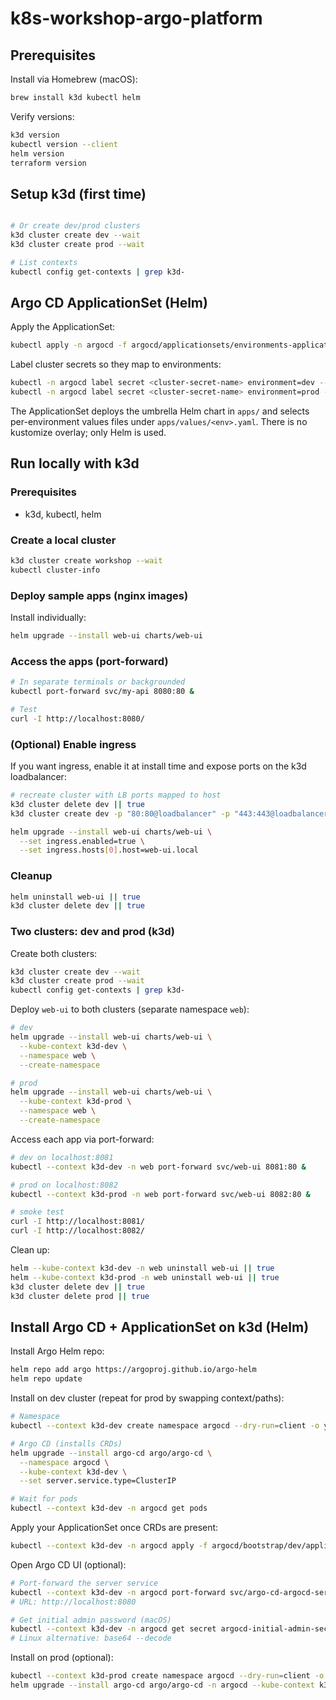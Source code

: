 # k8s-workshop-argo-platform

## Prerequisites

Install via Homebrew (macOS):
```bash
brew install k3d kubectl helm
```

Verify versions:
```bash
k3d version
kubectl version --client
helm version
terraform version
```

## Setup k3d (first time)
```bash

# Or create dev/prod clusters
k3d cluster create dev --wait
k3d cluster create prod --wait

# List contexts
kubectl config get-contexts | grep k3d-
```

## Argo CD ApplicationSet (Helm)

Apply the ApplicationSet:

```bash
kubectl apply -n argocd -f argocd/applicationsets/environments-applicationset.yaml
```

Label cluster secrets so they map to environments:

```bash
kubectl -n argocd label secret <cluster-secret-name> environment=dev --overwrite
kubectl -n argocd label secret <cluster-secret-name> environment=prod --overwrite
```

The ApplicationSet deploys the umbrella Helm chart in `apps/` and selects per-environment values files under `apps/values/<env>.yaml`. There is no kustomize overlay; only Helm is used.

## Run locally with k3d

### Prerequisites
- k3d, kubectl, helm

### Create a local cluster
```bash
k3d cluster create workshop --wait
kubectl cluster-info
```

### Deploy sample apps (nginx images)
Install individually:
```bash
helm upgrade --install web-ui charts/web-ui
```

### Access the apps (port-forward)
```bash
# In separate terminals or backgrounded
kubectl port-forward svc/my-api 8080:80 &

# Test
curl -I http://localhost:8080/
```

### (Optional) Enable ingress
If you want ingress, enable it at install time and expose ports on the k3d loadbalancer:
```bash
# recreate cluster with LB ports mapped to host
k3d cluster delete dev || true
k3d cluster create dev -p "80:80@loadbalancer" -p "443:443@loadbalancer" --wait

helm upgrade --install web-ui charts/web-ui \
  --set ingress.enabled=true \
  --set ingress.hosts[0].host=web-ui.local
```

### Cleanup
```bash
helm uninstall web-ui || true
k3d cluster delete dev || true
```

### Two clusters: dev and prod (k3d)

Create both clusters:
```bash
k3d cluster create dev --wait
k3d cluster create prod --wait
kubectl config get-contexts | grep k3d-
```

Deploy `web-ui` to both clusters (separate namespace `web`):
```bash
# dev
helm upgrade --install web-ui charts/web-ui \
  --kube-context k3d-dev \
  --namespace web \
  --create-namespace

# prod
helm upgrade --install web-ui charts/web-ui \
  --kube-context k3d-prod \
  --namespace web \
  --create-namespace
```

Access each app via port-forward:
```bash
# dev on localhost:8081
kubectl --context k3d-dev -n web port-forward svc/web-ui 8081:80 &

# prod on localhost:8082
kubectl --context k3d-prod -n web port-forward svc/web-ui 8082:80 &

# smoke test
curl -I http://localhost:8081/
curl -I http://localhost:8082/
```

Clean up:
```bash
helm --kube-context k3d-dev -n web uninstall web-ui || true
helm --kube-context k3d-prod -n web uninstall web-ui || true
k3d cluster delete dev || true
k3d cluster delete prod || true
```

## Install Argo CD + ApplicationSet on k3d (Helm)

Install Argo Helm repo:
```bash
helm repo add argo https://argoproj.github.io/argo-helm
helm repo update
```

Install on dev cluster (repeat for prod by swapping context/paths):
```bash
# Namespace
kubectl --context k3d-dev create namespace argocd --dry-run=client -o yaml | kubectl --context k3d-dev apply -f -

# Argo CD (installs CRDs)
helm upgrade --install argo-cd argo/argo-cd \
  --namespace argocd \
  --kube-context k3d-dev \
  --set server.service.type=ClusterIP

# Wait for pods
kubectl --context k3d-dev -n argocd get pods
```

Apply your ApplicationSet once CRDs are present:
```bash
kubectl --context k3d-dev -n argocd apply -f argocd/bootstrap/dev/applicationset.yaml
```

Open Argo CD UI (optional):
```bash
# Port-forward the server service
kubectl --context k3d-dev -n argocd port-forward svc/argo-cd-argocd-server 8080:80
# URL: http://localhost:8080

# Get initial admin password (macOS)
kubectl --context k3d-dev -n argocd get secret argocd-initial-admin-secret -o jsonpath='{.data.password}' | base64 -D; echo
# Linux alternative: base64 --decode
```

Install on prod (optional):
```bash
kubectl --context k3d-prod create namespace argocd --dry-run=client -o yaml | kubectl --context k3d-prod apply -f -
helm upgrade --install argo-cd argo/argo-cd -n argocd --kube-context k3d-prod --set server.service.type=ClusterIP
```
